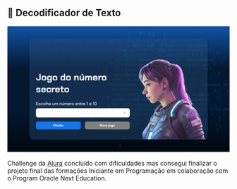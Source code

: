 ## 💬 Decodificador de Texto
![Thumbnail](https://raw.githubusercontent.com/vetrfolnir/one-numerosecreto/main/img/172910.png)

Challenge da [Alura](https:www.alura.com.br) concluído com dificuldades mas consegui finalizar o projeto final das formações Iniciante em Programação em colaboração com o Program Oracle Next Education. 
